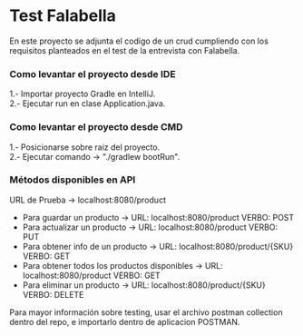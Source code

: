 <h1>Test Falabella</h1>

<p>En este proyecto se adjunta el codigo de un crud cumpliendo con los requisitos 
planteados en el test de la entrevista con Falabella.</p>

<h3>Como levantar el proyecto desde IDE</h3>

1.- Importar proyecto Gradle en IntelliJ. <br>
2.- Ejecutar run en clase Application.java.

<h3>Como levantar el proyecto desde CMD</h3>

1.- Posicionarse sobre raiz del proyecto.<br>
2.- Ejecutar comando -> "./gradlew bootRun".

<h3>Métodos disponibles en API</h3>

URL de Prueba -> localhost:8080/product

<ul>
  <li>Para guardar un producto -> URL: localhost:8080/product VERBO: POST</li>
  <li>Para actualizar un producto -> URL: localhost:8080/product VERBO: PUT</li>
  <li>Para obtener info de un producto -> URL: localhost:8080/product/{SKU} VERBO: GET </li>
  <li>Para obtener todos los productos disponibles -> URL: localhost:8080/product VERBO: GET </li>
  <li>Para eliminar un producto -> URL: localhost:8080/product/{SKU} VERBO: DELETE </li>
</ul>

<p>Para mayor información sobre testing, usar el archivo postman collection 
dentro del repo, e importarlo dentro de aplicacion POSTMAN.</p>